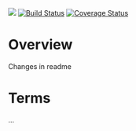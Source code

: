 [![](https://jitpack.io/v/scm4j/scm4j-commons.svg)](https://jitpack.io/#scm4j/scm4j-commons)
[![Build Status](https://travis-ci.org/scm4j/scmj4-template.svg?branch=master)](https://travis-ci.org/scm4j/scmj4-template)
[![Coverage Status](https://coveralls.io/repos/scm4j/scmj4-template/badge.png)](https://coveralls.io/r/scm4j/scmj4-template)

# Overview

Changes in readme

# Terms

...  
